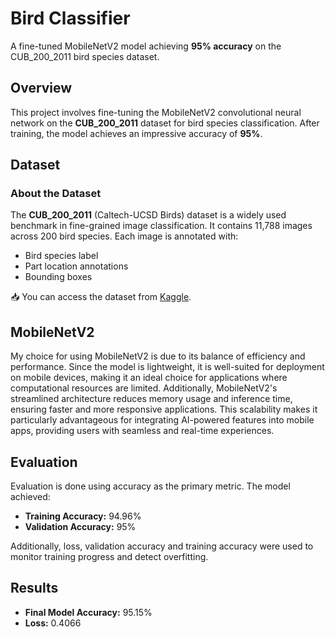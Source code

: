 # Bird Classifier
A fine-tuned MobileNetV2 model achieving **95% accuracy** on the CUB_200_2011 bird species dataset.

## Overview
This project involves fine-tuning the MobileNetV2 convolutional neural network on the **CUB_200_2011** dataset for bird species classification. After training, the model achieves an impressive accuracy of **95%**.

## Dataset
### About the Dataset
The **CUB_200_2011** (Caltech-UCSD Birds) dataset is a widely used benchmark in fine-grained image classification. It contains 11,788 images across 200 bird species. Each image is annotated with:
- Bird species label
- Part location annotations
- Bounding boxes

📥 You can access the dataset from [Kaggle](https://www.kaggle.com/datasets/veeralakrishna/200-bird-species-with-11788-images).

## MobileNetV2 
My choice for using MobileNetV2 is due to its balance of efficiency and performance. Since the model is lightweight, it is well-suited for deployment on mobile devices, making it an ideal choice for applications where computational resources are limited. Additionally, MobileNetV2's streamlined architecture reduces memory usage and inference time, ensuring faster and more responsive applications. This scalability makes it particularly advantageous for integrating AI-powered features into mobile apps, providing users with seamless and real-time experiences.<br>

## Evaluation
Evaluation is done using accuracy as the primary metric. The model achieved:
- **Training Accuracy:** 94.96%
- **Validation Accuracy:** 95%

Additionally, loss, validation accuracy and training accuracy were used to monitor training progress and detect overfitting.

## Results
- **Final Model Accuracy:** 95.15%
- **Loss:** 0.4066

  
